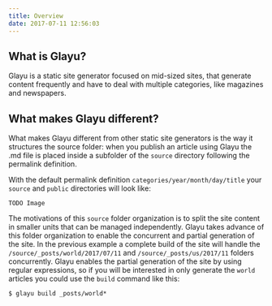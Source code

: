 ```yaml
---
title: Overview
date: 2017-07-11 12:56:03
---
```

## What is Glayu?
Glayu is a static site generator focused on mid-sized sites, that generate content frequently and have to deal with multiple categories, like magazines and newspapers.

## What makes Glayu different?

What makes Glayu different from other static site generators is the way it structures the source folder: when you publish an article using Glayu the .md file is placed inside a subfolder of the `source` directory following the permalink definition.

With the default permalink definition `categories/year/month/day/title`  your `source` and `public` directories will look like:

```
TODO Image
```
   
The motivations of this `source` folder organization is to split the site content in smaller units that can be managed independently. Glayu takes advance of this folder organization to enable the concurrent and partial generation of the site. In the previous example a complete build of the site will handle the `/source/_posts/world/2017/07/11` and `/source/_posts/us/2017/11`  folders concurrently. Glayu enables the partial generation of the site by using regular expressions, so if you will be interested in only generate the `world` articles you could use the `build` command like this:
   
```console
$ glayu build _posts/world*
```
   


